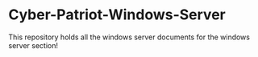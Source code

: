 # Cyber-Patriot-Windows-Server

This repository holds all the windows server documents for the windows server section!
